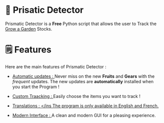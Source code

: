 # 🌱 Prisatic Detector
Prismatic Detector is a __Free__ Python script that allows the user to Track the [Grow a Garden](https://www.roblox.com/games/126884695634066/Grow-a-Garden) Stocks.

# 🗒️ Features
Here are the main features of Prismatic Detector : 
- <ins> Automatic updates : </ins> Never miss on the new __Fruits__ and __Gears__ with the _frequent_ updates. The new updates are **automatically** installed when you start the Program !

- <ins> Custom Traacking : </ins> Easily choose the items you want to track !

- <ins> Translations : </ins  The program is only available in English and French.

- <ins> Modern Interface : </ins> A clean and modern GUI for a pleasing experience.

